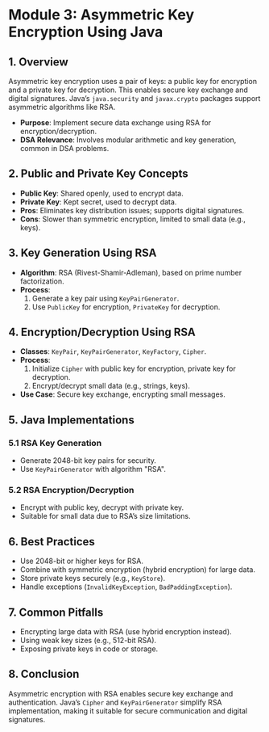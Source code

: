 # Module 3: Asymmetric Key Encryption Using Java

## 1. Overview
Asymmetric key encryption uses a pair of keys: a public key for encryption and a private key for decryption. This enables secure key exchange and digital signatures. Java’s `java.security` and `javax.crypto` packages support asymmetric algorithms like RSA.

- **Purpose**: Implement secure data exchange using RSA for encryption/decryption.
- **DSA Relevance**: Involves modular arithmetic and key generation, common in DSA problems.

## 2. Public and Private Key Concepts
- **Public Key**: Shared openly, used to encrypt data.
- **Private Key**: Kept secret, used to decrypt data.
- **Pros**: Eliminates key distribution issues; supports digital signatures.
- **Cons**: Slower than symmetric encryption, limited to small data (e.g., keys).

## 3. Key Generation Using RSA
- **Algorithm**: RSA (Rivest-Shamir-Adleman), based on prime number factorization.
- **Process**:
  1. Generate a key pair using `KeyPairGenerator`.
  2. Use `PublicKey` for encryption, `PrivateKey` for decryption.

## 4. Encryption/Decryption Using RSA
- **Classes**: `KeyPair`, `KeyPairGenerator`, `KeyFactory`, `Cipher`.
- **Process**:
  1. Initialize `Cipher` with public key for encryption, private key for decryption.
  2. Encrypt/decrypt small data (e.g., strings, keys).
- **Use Case**: Secure key exchange, encrypting small messages.

## 5. Java Implementations
### 5.1 RSA Key Generation
- Generate 2048-bit key pairs for security.
- Use `KeyPairGenerator` with algorithm "RSA".

### 5.2 RSA Encryption/Decryption
- Encrypt with public key, decrypt with private key.
- Suitable for small data due to RSA’s size limitations.

## 6. Best Practices
- Use 2048-bit or higher keys for RSA.
- Combine with symmetric encryption (hybrid encryption) for large data.
- Store private keys securely (e.g., `KeyStore`).
- Handle exceptions (`InvalidKeyException`, `BadPaddingException`).

## 7. Common Pitfalls
- Encrypting large data with RSA (use hybrid encryption instead).
- Using weak key sizes (e.g., 512-bit RSA).
- Exposing private keys in code or storage.

## 8. Conclusion
Asymmetric encryption with RSA enables secure key exchange and authentication. Java’s `Cipher` and `KeyPairGenerator` simplify RSA implementation, making it suitable for secure communication and digital signatures.